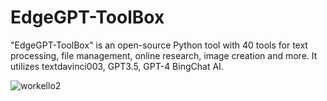 # EdgeGPT-ToolBox
"EdgeGPT-ToolBox" is an open-source Python tool with 40 tools for text processing, file management, online research, image creation and more. It utilizes textdavinci003, GPT3.5, GPT-4 BingChat AI.









![workello2](https://user-images.githubusercontent.com/100368940/233140838-54a49494-853d-4816-ad4b-1f0c08294bfd.gif)
